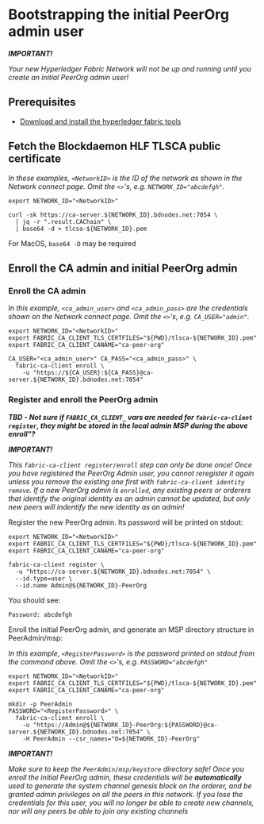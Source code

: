 # Bootstrapping the initial PeerOrg admin user

***IMPORTANT!***

*Your new Hyperledger Fabric Network will not be up and running until you create an initial PeerOrg admin user!*

## Prerequisites

* [Download and install the hyperledger fabric tools](Tools.md)

## Fetch the Blockdaemon HLF TLSCA public certificate

*In these examples, `<NetworkID>` is the ID of the network as shown in the Network connect page. Omit the `<>`'s, e.g. `NETWORK_ID="abcdefgh"`.*

```shell
export NETWORK_ID="<NetworkID>"

curl -sk https://ca-server.${NETWORK_ID}.bdnodes.net:7054 \
  | jq -r ".result.CAChain" \
  | base64 -d > tlcsa-${NETWORK_ID}.pem
```

For MacOS, `base64 -D` may be required

## Enroll the CA admin and initial PeerOrg admin

### Enroll the CA admin

*In this example, `<ca_admin_user>` and `<ca_admin_pass>` are the credentials shown on the Network connect page. Omit the `<>`'s, e.g. `CA_USER="admin"`.*

```shell
export NETWORK_ID="<NetworkID>"
export FABRIC_CA_CLIENT_TLS_CERTFILES="${PWD}/tlsca-${NETWORK_ID}.pem"
export FABRIC_CA_CLIENT_CANAME="ca-peer-org"

CA_USER="<ca_admin_user>" CA_PASS="<ca_admin_pass>" \
  fabric-ca-client enroll \
    -u "https://${CA_USER}:${CA_PASS}@ca-server.${NETWORK_ID}.bdnodes.net:7054"
```

### Register and enroll the PeerOrg admin

***TBD - Not sure if `FABRIC_CA_CLIENT_` vars are needed for `fabric-ca-client register`, they might be stored in the local admin MSP during the above enroll"?***

***IMPORTANT!***

*This `fabric-ca-client register/enroll` step can only be done once! Once you have registered the PeerOrg Admin user, you cannot reregister it again unless you remove the existing one first with `fabric-ca-client identity remove`. If a new PeerOrg admin is `enrolled`, any existing peers or orderers that identify the original identity as an admin cannot be updated, but only new peers will indentify the new identity as an admin!*

Register the new PeerOrg admin. Its password will be printed on stdout:

```shell
export NETWORK_ID="<NetworkID>"
export FABRIC_CA_CLIENT_TLS_CERTFILES="${PWD}/tlsca-${NETWORK_ID}.pem"
export FABRIC_CA_CLIENT_CANAME="ca-peer-org"

fabric-ca-client register \
  -u "https://ca-server.${NETWORK_ID}.bdnodes.net:7054" \
  --id.type=user \
  --id.name Admin@${NETWORK_ID}-PeerOrg
```

You should see:

```shell
Password: abcdefgh
```

Enroll the initial PeerOrg admin, and generate an MSP directory structure in PeerAdmin/msp:

*In this example, `<RegisterPassword>` is the password printed on stdout from the command above. Omit the `<>`'s, e.g. `PASSWORD="abcdefgh"`*

```shell
export NETWORK_ID="<NetworkID>"
export FABRIC_CA_CLIENT_TLS_CERTFILES="${PWD}/tlsca-${NETWORK_ID}.pem"
export FABRIC_CA_CLIENT_CANAME="ca-peer-org"

mkdir -p PeerAdmin
PASSWORD="<RegisterPassword>" \
  fabric-ca-client enroll \
    -u "https://Admin@${NETWORK_ID}-PeerOrg:${PASSWORD}@ca-server.${NETWORK_ID}.bdnodes.net:7054" \
    -H PeerAdmin --csr_names="O=${NETWORK_ID}-PeerOrg"
```

***IMPORTANT!***

*Make sure to keep the `PeerAdmin/msp/keystore` directory safe! Once you enroll the initial PeerOrg admin, these credentials will be ***automatically*** used to generate the system channel genesis block on the orderer, and be granted admin privileges on all the peers in this network. If you lose the credentials for this user, you will no longer be able to create new channels, nor will any peers be able to join any existing channels*
